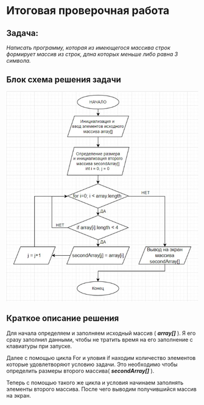 # Итоговая проверочная работа

## **Задача:**

*Написать программу, которая из имеющегося массива строк формирует массив из строк, длна которых меньше либо равна 3 символа.*

## **Блок схема решения задачи**

![Блок Схема](/BS.jpg)

## **Краткое описание решения**

Для начала определяем и заполняем исходный массив ( __*array[]*__ ). Я его сразу заполнил данными, чтобы не тратить время на его заполнение с клавиатуры при запуске.

Далее с помощью цикла For и уловия if находим количество элементов которые удовлетворяют условию задачи. Это необходимо чтобы определить размеры второго массива( __*secondArray[]*__ ).

Теперь с помощью такого же цикла и условия начинаем заполнять элементы второго массива. После чего выводим получившийся массив на экран.